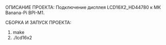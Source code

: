 ОПИСАНИЕ ПРОЕКТА:
Подключение дисплея LCD16X2_HD44780 к МК Banana-Pi BPI-M1.

СБОРКА И ЗАПУСК ПРОЕКТА:
1. make
2. ./lcd16x2
